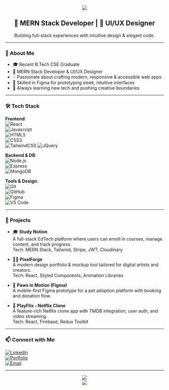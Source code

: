 <p align="center">
  <img src="https://capsule-render.vercel.app/api?type=waving&color=gradient&height=200&section=header&text=Hi%20there,%20I'm%20Ayush%20Badial!👋&fontSize=35&fontColor=ffffff" />
</p>

<h2 align="center">🚀 MERN Stack Developer | 🎨 UI/UX Designer</h2>
<p align="center">Building full-stack experiences with intuitive design & elegant code.</p>

---

### 🧠 About Me

- 🎓 Recent B.Tech CSE Graduate  
- 💼 MERN Stack Developer & UI/UX Designer  
- 💡 Passionate about crafting modern, responsive & accessible web apps  
- 🎨 Skilled in Figma for prototyping sleek, intuitive interfaces  
- 🚀 Always learning new tech and pushing creative boundaries

---

### 🛠️ Tech Stack

**Frontend**:  
![React](https://img.shields.io/badge/-React-61DAFB?logo=react&logoColor=black&style=flat)  
![Javascript](https://img.shields.io/badge/-Javascript-764ABC?logo=Javascript&logoColor=white&style=flat)  
![HTML5](https://img.shields.io/badge/-HTML5-E34F26?logo=html5&logoColor=white&style=flat)  
![CSS3](https://img.shields.io/badge/-CSS3-1572B6?logo=css3&logoColor=white&style=flat)  
![TailwindCSS](https://img.shields.io/badge/-TailwindCSS-38B2AC?logo=tailwind-css&logoColor=white&style=flat)
![JQuery](https://img.shields.io/badge/-JQuery-764ABC?logo=redux&logoColor=white&style=flat)

**Backend & DB**:  
![Node.js](https://img.shields.io/badge/-Node.js-339933?logo=node.js&logoColor=white&style=flat)  
![Express](https://img.shields.io/badge/-Express-000000?logo=express&logoColor=white&style=flat)  
![MongoDB](https://img.shields.io/badge/-MongoDB-47A248?logo=mongodb&logoColor=white&style=flat)  

**Tools & Design**:  
![Git](https://img.shields.io/badge/-Git-F05032?logo=git&logoColor=white&style=flat)  
![GitHub](https://img.shields.io/badge/-GitHub-181717?logo=github&logoColor=white&style=flat)  
![Figma](https://img.shields.io/badge/-Figma-F24E1E?logo=figma&logoColor=white&style=flat)  
![VS Code](https://img.shields.io/badge/-VS%20Code-007ACC?logo=visual-studio-code&logoColor=white&style=flat)

---

### 💼 Projects

- 🎓 **Study Notion**  
  A full-stack EdTech platform where users can enroll in courses, manage content, and track progress.  
  Tech: MERN Stack, Tailwind, Stripe, JWT, Cloudinary  

- 🧑‍🎨 **PixelForge**  
  A modern design portfolio & mockup tool tailored for digital artists and creators.  
  Tech: React, Styled Components, Animation Libraries  

- 🐾 **Paws in Motion (Figma)**  
  A mobile-first Figma prototype for a pet adoption platform with booking and donation flow.

- 🎥 **PlayFlix - Netflix Clone**  
  A feature-rich Netflix clone app with TMDB integration, user auth, and video streaming.  
  Tech: React, Firebase, Redux Toolkit

---

### 📫 Connect with Me

[![LinkedIn](https://img.shields.io/badge/LinkedIn-blue?logo=linkedin&logoColor=white)](https://www.linkedin.com/in/kushwinder-dadwal-a35465208/)  
[![Portfolio](https://img.shields.io/badge/Portfolio-black?logo=google-chrome&logoColor=white)](https://your-portfolio-link.com)  
[![Email](https://img.shields.io/badge/Email-dhruvdadwal6@gmail.com-red?logo=gmail&logoColor=white)](mailto:dhruvdadwal6@gmail.com)

---

<p align="center">
  <img src="https://github-readme-stats.vercel.app/api?username=KushwinderDadwal&show_icons=true&theme=radical" />
  <br/>
  <img src="https://github-readme-streak-stats.herokuapp.com/?user=KushwinderDadwal&theme=radical"/>
</p>
